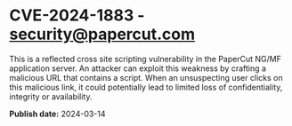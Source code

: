 # CVE-2024-1883 - security@papercut.com

This is a reflected cross site scripting vulnerability in the PaperCut NG/MF application server. An attacker can exploit this weakness by crafting a malicious URL that contains a script. When an unsuspecting user clicks on this malicious link, it could potentially lead to limited loss of confidentiality, integrity or availability. 

**Publish date:** 2024-03-14
